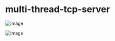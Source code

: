 # multi-thread-tcp-server
 
![image](https://i.imgur.com/g85yLmx.png)

![image](https://i.imgur.com/OKkT8ho.png)